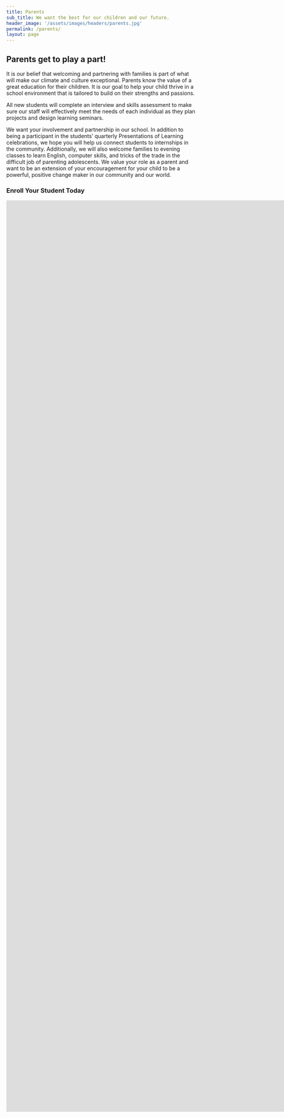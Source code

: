 ```yaml
---
title: Parents
sub_title: We want the best for our children and our future.
header_image: '/assets/images/headers/parents.jpg'
permalink: /parents/
layout: page
---
```

## Parents get to play a part!
It is our belief that welcoming and partnering with families is part of what will make our climate and culture exceptional. Parents know the value of a great education for their children. It is our goal to help your child thrive in a school environment that is tailored to build on their strengths and passions.

All new students will complete an interview and skills assessment to make sure our staff will effectively meet the needs of each individual as they plan projects and design learning seminars.

We want your involvement and partnership in our school. In addition to being a participant in the students’ quarterly Presentations of Learning celebrations, we hope you will help us connect students to internships in the community.  Additionally, we will also welcome families to evening classes to learn English, computer skills, and tricks of the trade in the difficult job of parenting adolescents. We value your role as a parent and want to be an extension of your encouragement for your child to be a powerful, positive change maker in our community and our world.

### Enroll Your Student Today
<iframe src="https://docs.google.com/forms/d/e/1FAIpQLScCPR8D_H4V4VeWUAfxphIw5wcd5m5x-9D8ho370429LP2Q3A/viewform?embedded=true" width="2000" height="2400" frameborder="0" marginheight="0" marginwidth="0">Loading...</iframe>
